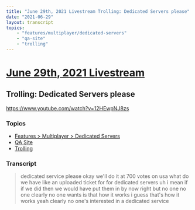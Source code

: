 ```yaml
---
title: "June 29th, 2021 Livestream Trolling: Dedicated Servers please"
date: "2021-06-29"
layout: transcript
topics:
    - "features/multiplayer/dedicated-servers"
    - "qa-site"
    - "trolling"
---
```

# [June 29th, 2021 Livestream](../2021-06-29.md)
## Trolling: Dedicated Servers please
https://www.youtube.com/watch?v=12HEwpNJ8zs

### Topics
* [Features > Multiplayer > Dedicated Servers](../topics/features/multiplayer/dedicated-servers.md)
* [QA Site](../topics/qa-site.md)
* [Trolling](../topics/trolling.md)

### Transcript

> dedicated service please okay we'll do it at 700 votes on usa what do we have like an uploaded ticket for for dedicated servers uh i mean if if we did then we would have put them in by now right but no one no one clearly no one wants is that how it works i guess that's how it works yeah clearly no one's interested in a dedicated service
